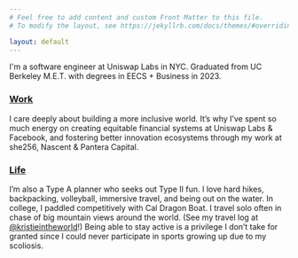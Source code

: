 ```yaml
---
# Feel free to add content and custom Front Matter to this file.
# To modify the layout, see https://jekyllrb.com/docs/themes/#overriding-theme-defaults

layout: default
---
```


I'm a software engineer at Uniswap Labs in NYC. Graduated from UC Berkeley M.E.T. with degrees in EECS + Business in 2023.

<h3><a id="home-work-label" href="/work">Work</a></h3>

I care deeply about building a more inclusive world. It’s why I’ve spent so much energy on creating equitable financial systems at Uniswap Labs & Facebook, and fostering better innovation ecosystems through my work at she256, Nascent & Pantera Capital.

<h3><a id="home-life-label" href="/more-on-me">Life</a></h3>

I’m also a Type A planner who seeks out Type II fun. I love hard hikes, backpacking, volleyball, immersive travel, and being out on the water. In college, I paddled competitively with Cal Dragon Boat. I travel solo often in chase of big mountain views around the world. (See my travel log at [@kristieintheworld](https://www.instagram.com/kristieintheworld)!) Being able to stay active is a privilege I don’t take for granted since I could never participate in sports growing up due to my scoliosis.
